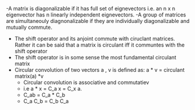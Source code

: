 -A matrix is diagonalizable if it has full set of eignevectors i.e. an n x n eigenvector has n linearly independent eignevectors.
-A group of matrices are simultaneouly diagnonalizable if they are individually diagonalizable and mutually commute.
- The shift operator and its anjoint commute with ciruclant matrices. Rather it can be said that a matrix is circulant iff it communtes with the shift operator
- The shift operator is in some sense the most fundamental circulant matrix
- Circular convolution of two vectors a , v is defined as:
  a * v = circulant matrix(a) *v
  -  Circular convolution is associative and commutatiev
  -  i.e a * x = C_a  x = C_x a.
  -  C_ab =  C_a * C_b
  -  C_a C_b = C_b C_a

